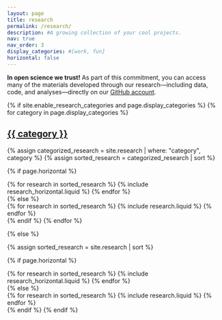 ```yaml
---
layout: page
title: research
permalink: /research/
description: #A growing collection of your cool projects.
nav: true
nav_order: 3
display_categories: #[work, fun]
horizontal: false
---
```


**In open science we trust!** As part of this commitment, you can access many of the materials developed through our research—including data, code, and analyses—directly on our [GitHub account](https://github.com/daih-univr/).

<!-- pages/research.md -->
<div class="events">
{% if site.enable_research_categories and page.display_categories %}
  <!-- Display categorized projects -->
  {% for category in page.display_categories %}
  <a id="{{ category }}" href=".#{{ category }}">
    <h2 class="category">{{ category }}</h2>
  </a>
  {% assign categorized_research = site.research | where: "category", category %}
  {% assign sorted_research = categorized_research | sort %}

  <!-- Generate cards for each project -->
  {% if page.horizontal %}
  <div class="container">
    <div class="row row-cols-2">
    {% for research in sorted_research %}
      {% include research_horizontal.liquid %}
    {% endfor %}
    </div>
  </div>
  {% else %}
  <div class="grid">
    {% for research in sorted_research %}
      {% include research.liquid %}
    {% endfor %}
  </div>
  {% endif %}
  {% endfor %}

{% else %}

  <!-- Display projects without categories -->

  {% assign sorted_research = site.research | sort %}

  <!-- Generate cards for each project -->
  {% if page.horizontal %}
  <div class="container">
    <div class="row row-cols-2">
    {% for research in sorted_research %}
      {% include research_horizontal.liquid %}
    {% endfor %}
    </div>
  </div>
  {% else %}
  <div class="grid">
    {% for research in sorted_research %}
      {% include research.liquid %}
    {% endfor %}
  </div>
  {% endif %}
{% endif %}
</div>